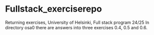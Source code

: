 # Fullstack_exerciserepo
Returning exercises, University of Helsinki, Full stack program 24/25
In directory osa0 there are answers into three exercises 0.4, 0.5 and 0.6.
